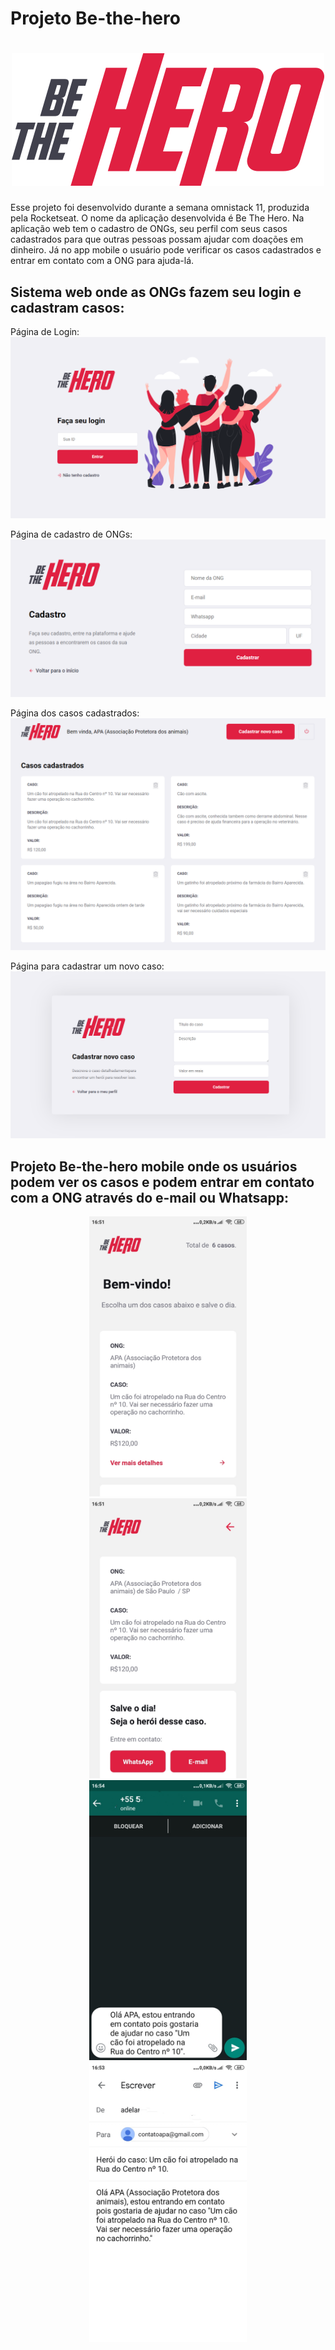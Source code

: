 # Projeto Be-the-hero

<h1 align="center">
<img src="frontend/src/assets/logo.svg">
</h1>

Esse projeto foi desenvolvido durante a semana omnistack 11, produzida pela Rocketseat. O nome da aplicação desenvolvida é Be The Hero. Na aplicação web tem o cadastro de ONGs, seu perfil com seus casos cadastrados para que outras pessoas possam ajudar com doações em dinheiro. Já no app mobile o usuário pode verificar os casos cadastrados e entrar em contato com a ONG para ajuda-lá.

## Sistema web onde as ONGs fazem seu login e cadastram casos: 
  Página de Login:
  <img alt="login" title="login" src="frontend/src/assets/Login.png">
  
  Página de cadastro de ONGs:
  <img alt="cadastro" title="cadastro" src="frontend/src/assets/cadasONG.png">

  Página dos casos cadastrados:
  <img alt="casos cadastrados" title="casos cadastrados" src="frontend/src/assets/Casos Cadastrados.png">

  Página para cadastrar um novo caso:
  <img alt="novo caso" title="novo caso" src="frontend/src/assets/CadastroNovoCaso.png">


## Projeto Be-the-hero mobile onde os usuários podem ver os casos e podem entrar em contato com a ONG através do e-mail ou Whatsapp:
<p align="center">
<img width="50%" height="50%" alt="login" title="login" src="frontend/src/assets/bemvindo.jpeg">
  
<img width="50%" height="50%" alt="inicio" title="inicio" src="frontend/src/assets/detalhes.jpeg">

<img width="50%" height="50%" alt="inicio" title="inicio" src="frontend/src/assets/whatsapp.jpeg">


<img width="50%" height="50%" alt="inicio" title="inicio" src="frontend/src/assets/email.jpeg">
</p>
